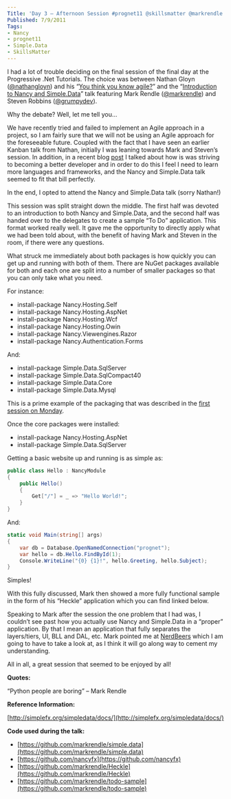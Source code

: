 ```yaml
---
Title: 'Day 3 – Afternoon Session #prognet11 @skillsmatter @markrendle @grumpydev'
Published: 7/9/2011
Tags:
- Nancy
- prognet11
- Simple.Data
- SkillsMatter
---
```


I had a lot of trouble deciding on the final session of the final day at the Progressive .Net Tutorials. The choice was between Nathan Gloyn ([@nathangloyn](http://twitter.com/#!/nathangloyn)) and his “[You think you know agile?](http://skillsmatter.com/podcast/ajax-ria/you-think-you-know-agile)” and the “[Introduction to Nancy and Simple.Data](http://skillsmatter.com/podcast/ajax-ria/introduction-to-nancy-and-simple-data)” talk featuring Mark Rendle ([@markrendle](http://twitter.com/#!/markrendle)) and Steven Robbins ([@grumpydev](http://twitter.com/#!/grumpydev)).

Why the debate? Well, let me tell you…

We have recently tried and failed to implement an Agile approach in a project, so I am fairly sure that we will not be using an Agile approach for the foreseeable future. Coupled with the fact that I have seen an earlier Kanban talk from Nathan, initially I was leaning towards Mark and Steven’s session. In addition, in a recent blog [post](http://www.gep13.co.uk/blog/?p=313) I talked about how is was striving to becoming a better developer and in order to do this I feel I need to learn more languages and frameworks, and the Nancy and Simple.Data talk seemed to fit that bill perfectly.

In the end, I opted to attend the Nancy and Simple.Data talk (sorry Nathan!) 

This session was split straight down the middle. The first half was devoted to an introduction to both Nancy and Simple.Data, and the second half was handed over to the delegates to create a sample “To Do” application. This format worked really well. It gave me the opportunity to directly apply what we had been told about, with the benefit of having Mark and Steven in the room, if there were any questions.

What struck me immediately about both packages is how quickly you can get up and running with both of them. There are NuGet packages available for both and each one are split into a number of smaller packages so that you can only take what you need.

For instance:

- install-package Nancy.Hosting.Self 
- install-package Nancy.Hosting.AspNet 
- install-package Nancy.Hosting.Wcf 
- install-package Nancy.Hosting.Owin 
- install-package Nancy.Viewengines.Razor 
- install-package Nancy.Authentication.Forms 

And:

- install-package Simple.Data.SqlServer 
- install-package Simple.Data.SqlCompact40 
- install-package Simple.Data.Core 
- install-package Simple.Data.Mysql 

This is a prime example of the packaging that was described in the [first session on Monday](http://www.gep13.co.uk/blog/?p=361).

Once the core packages were installed:

- install-package Nancy.Hosting.AspNet 
- install-package Simple.Data.SqlServer 

Getting a basic website up and running is as simple as:

```csharp
public class Hello : NancyModule
{
    public Hello()
    {
        Get["/"] = _ => "Hello World!";
    }
}
```

And:

```csharp
static void Main(string[] args)
{
    var db = Database.OpenNamedConnection("prognet");
    var hello = db.Hello.FindById(1);
    Console.WriteLine("{0} {1}!", hello.Greeting, hello.Subject);
}
```

Simples!

With this fully discussed, Mark then showed a more fully functional sample in the form of his “Heckle” application which you can find linked below. 

Speaking to Mark after the session the one problem that I had was, I couldn’t see past how you actually use Nancy and Simple.Data in a “proper” application. By that I mean an application that fully separates the layers/tiers, UI, BLL and DAL, etc. Mark pointed me at [NerdBeers](https://github.com/ToJans/NerdBeers) which I am going to have to take a look at, as I think it will go along way to cement my understanding.

All in all, a great session that seemed to be enjoyed by all!

**Quotes:**

“Python people are boring” – Mark Rendle

**Reference Information:**

[http://simplefx.org/simpledata/docs/](http://simplefx.org/simpledata/docs/)

**Code used during the talk:**

- [https://github.com/markrendle/simple.data](https://github.com/markrendle/simple.data)
- [https://github.com/nancyfx](https://github.com/nancyfx)
- [https://github.com/markrendle/Heckle](https://github.com/markrendle/Heckle)
- [https://github.com/markrendle/todo-sample](https://github.com/markrendle/todo-sample)
